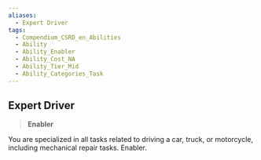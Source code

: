 ```yaml
---
aliases:
  - Expert Driver
tags:
  - Compendium_CSRD_en_Abilities
  - Ability
  - Ability_Enabler
  - Ability_Cost_NA
  - Ability_Tier_Mid
  - Ability_Categories_Task
---
```

  
    
## Expert Driver    
>**Enabler**  
    
You are specialized in all tasks related to driving a car, truck, or motorcycle, including mechanical repair tasks. Enabler.